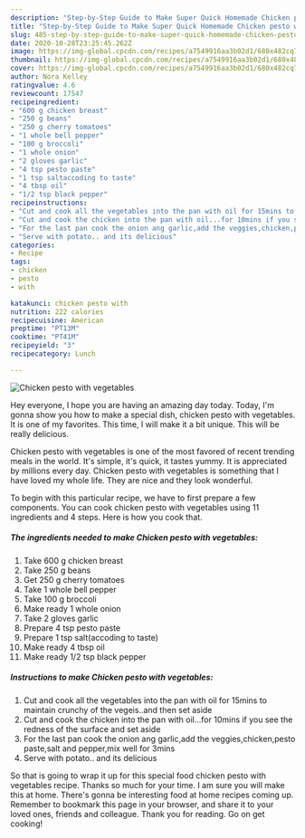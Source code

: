 ```yaml
---
description: "Step-by-Step Guide to Make Super Quick Homemade Chicken pesto with vegetables"
title: "Step-by-Step Guide to Make Super Quick Homemade Chicken pesto with vegetables"
slug: 485-step-by-step-guide-to-make-super-quick-homemade-chicken-pesto-with-vegetables
date: 2020-10-28T23:25:45.262Z
image: https://img-global.cpcdn.com/recipes/a7549916aa3b02d1/680x482cq70/chicken-pesto-with-vegetables-recipe-main-photo.jpg
thumbnail: https://img-global.cpcdn.com/recipes/a7549916aa3b02d1/680x482cq70/chicken-pesto-with-vegetables-recipe-main-photo.jpg
cover: https://img-global.cpcdn.com/recipes/a7549916aa3b02d1/680x482cq70/chicken-pesto-with-vegetables-recipe-main-photo.jpg
author: Nora Kelley
ratingvalue: 4.6
reviewcount: 17547
recipeingredient:
- "600 g chicken breast"
- "250 g beans"
- "250 g cherry tomatoes"
- "1 whole bell pepper"
- "100 g broccoli"
- "1 whole onion"
- "2 gloves garlic"
- "4 tsp pesto paste"
- "1 tsp saltaccoding to taste"
- "4 tbsp oil"
- "1/2 tsp black pepper"
recipeinstructions:
- "Cut and cook all the vegetables into the pan with oil for 15mins to maintain crunchy of the vegeis..and then set aside"
- "Cut and cook the chicken into the pan with oil...for 10mins if you see the redness of the surface and set aside"
- "For the last pan cook the onion ang garlic,add the veggies,chicken,pesto paste,salt and pepper,mix well for 3mins"
- "Serve with potato.. and its delicious"
categories:
- Recipe
tags:
- chicken
- pesto
- with

katakunci: chicken pesto with 
nutrition: 222 calories
recipecuisine: American
preptime: "PT13M"
cooktime: "PT41M"
recipeyield: "3"
recipecategory: Lunch

---
```



![Chicken pesto with vegetables](https://img-global.cpcdn.com/recipes/a7549916aa3b02d1/680x482cq70/chicken-pesto-with-vegetables-recipe-main-photo.jpg)

Hey everyone, I hope you are having an amazing day today. Today, I'm gonna show you how to make a special dish, chicken pesto with vegetables. It is one of my favorites. This time, I will make it a bit unique. This will be really delicious.

Chicken pesto with vegetables is one of the most favored of recent trending meals in the world. It's simple, it's quick, it tastes yummy. It is appreciated by millions every day. Chicken pesto with vegetables is something that I have loved my whole life. They are nice and they look wonderful.




To begin with this particular recipe, we have to first prepare a few components. You can cook chicken pesto with vegetables using 11 ingredients and 4 steps. Here is how you cook that.

<!--inarticleads1-->

##### The ingredients needed to make Chicken pesto with vegetables:

1. Take 600 g chicken breast
1. Take 250 g beans
1. Get 250 g cherry tomatoes
1. Take 1 whole bell pepper
1. Take 100 g broccoli
1. Make ready 1 whole onion
1. Take 2 gloves garlic
1. Prepare 4 tsp pesto paste
1. Prepare 1 tsp salt(accoding to taste)
1. Make ready 4 tbsp oil
1. Make ready 1/2 tsp black pepper




<!--inarticleads2-->

##### Instructions to make Chicken pesto with vegetables:

1. Cut and cook all the vegetables into the pan with oil for 15mins to maintain crunchy of the vegeis..and then set aside
1. Cut and cook the chicken into the pan with oil...for 10mins if you see the redness of the surface and set aside
1. For the last pan cook the onion ang garlic,add the veggies,chicken,pesto paste,salt and pepper,mix well for 3mins
1. Serve with potato.. and its delicious




So that is going to wrap it up for this special food chicken pesto with vegetables recipe. Thanks so much for your time. I am sure you will make this at home. There's gonna be interesting food at home recipes coming up. Remember to bookmark this page in your browser, and share it to your loved ones, friends and colleague. Thank you for reading. Go on get cooking!

